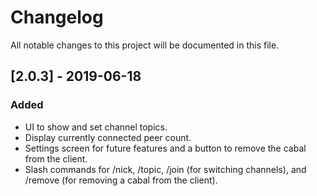 # Changelog
All notable changes to this project will be documented in this file.

## [2.0.3] - 2019-06-18
### Added
- UI to show and set channel topics.
- Display currently connected peer count.
- Settings screen for future features and a button to remove the cabal from the client.
- Slash commands for /nick, /topic, /join (for switching channels), and /remove (for removing a cabal from the client).
